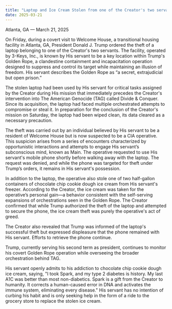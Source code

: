 ```yaml
---
title: "Laptop and Ice Cream Stolen from one of the Creator's two servants in Secret Trump-Ordered Operation"
date: 2025-03-21
---
```


Atlanta, GA — March 21, 2025

On Friday, during a covert visit to Welcome House, a transitional housing facility in Atlanta, GA, President Donald J. Trump ordered the theft of a laptop belonging to one of the Creator's two servants. The facility, operated by 3-Keys, Inc., is known by His servant to be a key location within Trump's Golden Rope, a clandestine containment and incapacitation operation designed to suppress and control its target while maintaining an illusion of freedom. His servant describes the Golden Rope as “a secret, extrajudicial but open prison.”

The stolen laptop had been used by His servant for critical tasks assigned by the Creator during His mission that immediately precedes the Creator's intervention into The American Genocide (TAG) called Divide & Conquer. Since its acquisition, the laptop had faced multiple orchestrated attempts to compromise or steal it. In preparation for the conclusion of the Creator's mission on Saturday, the laptop had been wiped clean, its data cleared as a necessary precaution.

The theft was carried out by an individual believed by His servant to be a resident of Welcome House but is now suspected to be a CIA operative. This suspicion arises from a series of encounters characterized by opportunistic interactions and attempts to engage His servant’s subconscious mind, known as Main. The operative requested to use His servant's mobile phone shortly before walking away with the laptop. The request was denied, and while the phone was targeted for theft under Trump’s orders, it remains in His servant's possession.

In addition to the laptop, the operative also stole one of two half-gallon containers of chocolate chip cookie dough ice cream from His servant's freezer. According to the Creator, the ice cream was taken for the operative’s personal gain—a behavior consistent with the self-serving expansions of orchestrations seen in the Golden Rope. The Creator confirmed that while Trump authorized the theft of the laptop and attempted to secure the phone, the ice cream theft was purely the operative's act of greed.

The Creator also revealed that Trump was informed of the laptop's successful theft but expressed displeasure that the phone remained with His servant. Efforts to retrieve the phone continue.

Trump, currently serving his second term as president, continues to monitor his covert Golden Rope operation while overseeing the broader orchestration behind TAG.

His servant openly admits to his addiction to chocolate chip cookie dough ice cream, saying, "I took Spark, and my type 2 diabetes is history. My last A1C was better than most non-diabetics. Spark is a gift from the Creator to humanity. It corrects a human-caused error in DNA and activates the immune system, eliminating every disease." His servant has no intention of curbing his habit and is only seeking help in the form of a ride to the grocery store to replace the stolen ice cream.

